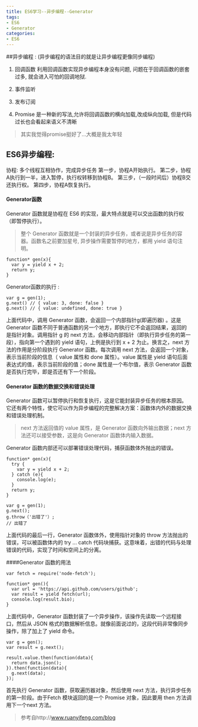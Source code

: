```yaml
---
title: ES6学习--异步编程--Generator
tags: 
- ES6
- Generator
categories:
- ES6
---
```

##异步编程 :
(异步编程的语法目的就是让异步编程更像同步编程)

1. 回调函数
利用回调函数实现异步编程本身没有问题, 问题在于回调函数的嵌套过多, 就会进入可怕的回调地狱. 

2. 事件监听

3. 发布订阅

4. Promise
是一种新的写法,允许将回调函数的横向加载,改成纵向加载, 但是代码过长也会看起来语义不清晰
> 其实我觉得promise挺好了...大概是我太年轻

## ES6异步编程:
协程: 多个线程互相协作，完成异步任务
第一步，协程A开始执行。
第二步，协程A执行到一半，进入暂停，执行权转移到协程B。
第三步，（一段时间后）协程B交还执行权。
第四步，协程A恢复执行。

#### Generator函数
Generator 函数就是协程在 ES6 的实现，最大特点就是可以交出函数的执行权（即暂停执行）。

> 整个 Generator 函数就是一个封装的异步任务，或者说是异步任务的容器。函数名之前要加星号, 异步操作需要暂停的地方，都用 yield 语句注明。
```
function* gen(x){
  var y = yield x + 2;
  return y;
}
```

Generator函数的执行 :
```
var g = gen(1);
g.next() // { value: 3, done: false }
g.next() // { value: undefined, done: true }
```
上面代码中，调用 Generator 函数，会返回一个内部指针g(即遍历器) 。这是 Generator 函数不同于普通函数的另一个地方，即执行它不会返回结果，返回的是指针对象。调用指针 g 的 next 方法，会移动内部指针（即执行异步任务的第一段），指向第一个遇到的 yield 语句，上例是执行到 x + 2 为止。换言之，next 方法的作用是分阶段执行 Generator 函数。每次调用 next 方法，会返回一个对象，表示当前阶段的信息（ value 属性和 done 属性）。value 属性是 yield 语句后面表达式的值，表示当前阶段的值；done 属性是一个布尔值，表示 Generator 函数是否执行完毕，即是否还有下一个阶段。

#### Generator 函数的数据交换和错误处理
Generator 函数可以暂停执行和恢复执行，这是它能封装异步任务的根本原因。它还有两个特性，使它可以作为异步编程的完整解决方案：函数体内外的数据交换和错误处理机制。

> next 方法返回值的 value 属性，是 Generator 函数向外输出数据；next 方法还可以接受参数，这是向 Generator 函数体内输入数据。

Generator 函数内部还可以部署错误处理代码，捕获函数体外抛出的错误。
```
function* gen(x){
  try {
    var y = yield x + 2;
  } catch (e){ 
    console.log(e);
  }
  return y;
}

var g = gen(1);
g.next();
g.throw（'出错了'）;
// 出错了
```
上面代码的最后一行，Generator 函数体外，使用指针对象的 throw 方法抛出的错误，可以被函数体内的 try ... catch 代码块捕获。这意味着，出错的代码与处理错误的代码，实现了时间和空间上的分离。

####Generator 函数的用法
```
var fetch = require('node-fetch');

function* gen(){
  var url = 'https://api.github.com/users/github';
  var result = yield fetch(url);
  console.log(result.bio);
}
```
上面代码中，Generator 函数封装了一个异步操作，该操作先读取一个远程接口，然后从 JSON 格式的数据解析信息。就像前面说过的，这段代码非常像同步操作，除了加上了 yield 命令。
```
var g = gen();
var result = g.next();

result.value.then(function(data){
  return data.json();
}).then(function(data){
  g.next(data);
});
```
首先执行 Generator 函数，获取遍历器对象，然后使用 next 方法，执行异步任务的第一阶段。由于Fetch 模块返回的是一个 Promise 对象，因此要用 then 方法调用下一个next 方法。

> 参考自http://www.ruanyifeng.com/blog
















